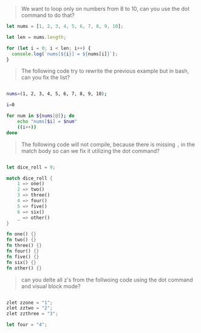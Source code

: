 > We want to loop only on numbers from 8 to 10, can you use the dot command to do that?

```js
let nums = [1, 2, 3, 4, 5, 6, 7, 8, 9, 10];

let len = nums.length;

for (let i = 0; i < len; i++) {
  console.log(`nums[${i}] = ${nums[i]}`);
}
```

> The following code try to rewrite the previous example but in bash, can you fix the list?

```bash

nums=(1, 2, 3, 4, 5, 6, 7, 8, 9, 10);

i=0

for num in ${nums[@]}; do
    echo "nums[$i] = $num"
    ((i++))
done

```

> The following code will not compile, because there is missing `,` in the match body so can we fix it utilizing the dot command?

```rs

let dice_roll = 9;

match dice_roll {
    1 => one()
    2 => two()
    3 => three()
    4 => four()
    5 => five()
    6 => six()
    _ => other()
}

fn one() {}
fn two() {}
fn three() {}
fn four() {}
fn five() {}
fn six() {}
fn other() {}

```

> can you delte all z's from the follwoing code using the dot command and visual block mode?

```js

zlet zzone = "1";
zlet zztwo = "2";
zlet zzthree = "3";

let four = "4";

```
